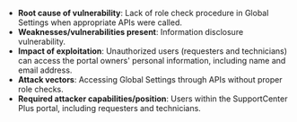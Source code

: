 - **Root cause of vulnerability**: Lack of role check procedure in Global Settings when appropriate APIs were called.
- **Weaknesses/vulnerabilities present**: Information disclosure vulnerability.
- **Impact of exploitation**: Unauthorized users (requesters and technicians) can access the portal owners' personal information, including name and email address.
- **Attack vectors**: Accessing Global Settings through APIs without proper role checks.
- **Required attacker capabilities/position**: Users within the SupportCenter Plus portal, including requesters and technicians.